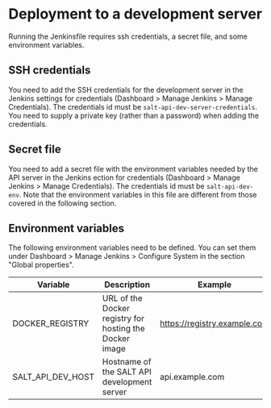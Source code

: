 # Deployment to a development server

Running the Jenkinsfile requires ssh credentials, a secret file, and some environment variables.

## SSH credentials

You need to add the SSH credentials for the development server in the Jenkins settings for credentials (Dashboard > Manage Jenkins > Manage Credentials). The credentials id must be `salt-api-dev-server-credentials`. You need to supply a private key (rather than a password) when adding the credentials.

## Secret file

You need to add a secret file with the environment variables needed by the API server in the Jenkins ection for credentials (Dashboard > Manage Jenkins > Manage Credentials). The credentials id must be `salt-api-dev-env`. Note that the environment variables in this file are different from those covered in the following section.

## Environment variables

The following environment variables need to be defined. You can set them under Dashboard > Manage Jenkins > Configure System in the section "Global properties".

| Variable          | Description                                             | Example                      |
|-------------------|---------------------------------------------------------|------------------------------|
| DOCKER_REGISTRY   | URL of the Docker registry for hosting the Docker image | https://registry.example.com |
| SALT_API_DEV_HOST | Hostname of the SALT  API development server            | api.example.com              |


